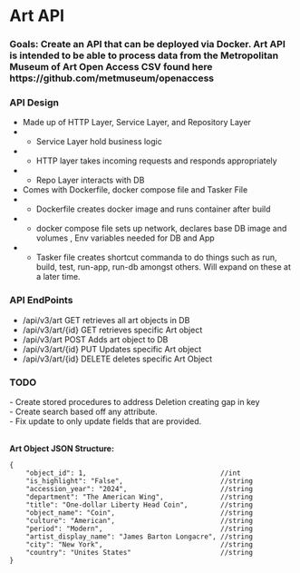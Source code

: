 <h1>Art API</h1>

<h3>Goals: Create an API that can be deployed via Docker. Art API is intended to be able to process data from the Metropolitan Museum of Art Open Access CSV found here https://github.com/metmuseum/openaccess</h3>

<h3>API Design</h3>

- Made up of HTTP Layer, Service Layer, and Repository Layer
- - Service Layer hold business logic
- - HTTP layer takes incoming requests and responds appropriately
- - Repo Layer interacts with DB
- Comes with Dockerfile, docker compose file and Tasker File
- - Dockerfile creates docker image and runs container after build
- - docker compose file sets up network, declares base DB image and volumes , Env variables needed for DB and App
- - Tasker file creates shortcut commanda to do things such as run, build, test, run-app, run-db amongst others. Will expand on these at a later time.  

<h3>API EndPoints</h3>

- /api/v3/art       GET retrieves all art objects in DB
- /api/v3/art/{id}  GET retrieves specific Art object
- /api/v3/art       POST Adds art object  to DB
- /api/v3/art/{id}  PUT Updates specific Art object
- /api/v3/art/{id}  DELETE deletes specific Art Object

<h3>TODO</h3 
    <text>           
- Create stored procedures to address Deletion creating gap in key<br>
- Create search based off any attribute.<br>
- Fix update to only update fields that are provided. <br>
    </text>
    <br>


**Art Object  JSON Structure:**
```
{
    "object_id": 1,                                 //int   
    "is_highlight": "False",                        //string
    "accession_year": "2024",                       //string
    "department": "The American Wing",              //string
    "title": "One-dollar Liberty Head Coin",        //string
    "object_name": "Coin",                          //string
    "culture": "American",                          //string
    "period": "Modern",                             //string
    "artist_display_name": "James Barton Longacre", //string
    "city": "New York",                             //string 
    "country": "Unites States"                      //string 
}
```



